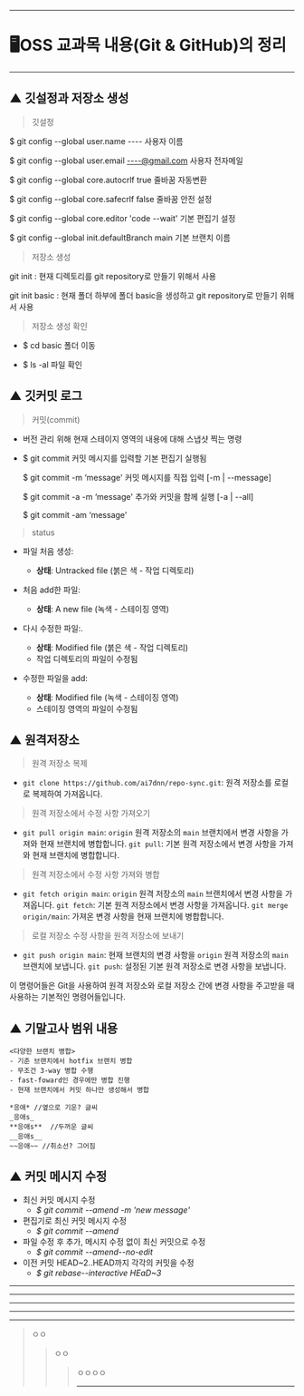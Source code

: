 * * *
# 🖥OSS 교과목 내용(Git & GitHub)의 정리
* * *
## ▲ 깃설정과 저장소 생성

> 깃설정
> 
 $ git config --global user.name ---- 사용자 이름

 $ git config --global user.email ----@gmail.com 사용자 전자메일

 $ git config --global core.autocrlf true 줄바꿈 자동변환

 $ git config --global core.safecrlf false 줄바꿈 안전 설정

 $ git config --global core.editor 'code --wait' 기본 편집기 설정

 $ git config --global init.defaultBranch main 기본 브랜치 이름

> 저장소 생성
>
git init : 현재 디렉토리를 git repository로 만들기 위해서 사용

git init basic : 현재 폴더 하부에 폴더 basic을 생성하고 git repository로 만들기 위해서 사용

> 저장소 생성 확인
> 
- $ cd basic 폴더 이동

- $ ls -al 파일 확인

## ▲ 깃커밋 로그
> 커밋(commit)

- 버전 관리 위해 현재 스테이지 영역의 내용에 대해 스냅샷 찍는 명령
- $ git commit   커밋 메시지를 입력할 기본 편집기 실행됨
  
  $ git commit -m ‘message'   커밋 메시지를 직접 입력 [-m | --message]
  
  $ git commit -a -m ‘message'    추가와 커밋을 함께 실행 [-a | --all]
  
  $ git commit -am ‘message'


> status 

- 파일 처음 생성:
    - **상태**: Untracked file (붉은 색 - 작업 디렉토리)

- 처음 add한 파일:
    - **상태**: A new file (녹색 - 스테이징 영역)

- 다시 수정한 파일:.
    - **상태**: Modified file (붉은 색 - 작업 디렉토리)
    - 작업 디렉토리의 파일이 수정됨

- 수정한 파일을 add:
    - **상태**: Modified file (녹색 - 스테이징 영역)
    - 스테이징 영역의 파일이 수정됨

## ▲ 원격저장소
> 원격 저장소 복제
  - `git clone https://github.com/ai7dnn/repo-sync.git`: 원격 저장소를 로컬로 복제하여 가져옵니다.

> 원격 저장소에서 수정 사항 가져오기
 - `git pull origin main`: `origin` 원격 저장소의 `main` 브랜치에서 변경 사항을 가져와 현재 브랜치에 병합합니다.
  `git pull`: 기본 원격 저장소에서 변경 사항을 가져와 현재 브랜치에 병합합니다.

> 원격 저장소에서 수정 사항 가져와 병합
  - `git fetch origin main`: `origin` 원격 저장소의 `main` 브랜치에서 변경 사항을 가져옵니다.
  `git fetch`: 기본 원격 저장소에서 변경 사항을 가져옵니다.
  `git merge origin/main`: 가져온 변경 사항을 현재 브랜치에 병합합니다.

> 로컬 저장소 수정 사항을 원격 저장소에 보내기
 - `git push origin main`: 현재 브랜치의 변경 사항을 `origin` 원격 저장소의 `main` 브랜치에 보냅니다.
  `git push`: 설정된 기본 원격 저장소로 변경 사항을 보냅니다.

 이 명령어들은 Git을 사용하여 원격 저장소와 로컬 저장소 간에 변경 사항을 주고받을 때 사용하는 기본적인 명령어들입니다.

## ▲ 기말고사 범위 내용
```
<다양한 브랜치 병합>
- 기준 브랜치에서 hotfix 브랜치 병합
- 무조건 3-way 병합 수행
- fast-foward인 경우에만 병합 진행
- 현재 브랜치에서 커밋 하나만 생성해서 병합

*응애* //옆으로 기운? 글씨
_응애s_
**응애s**  //두꺼운 글씨
__응애s__ 
~~응애~~ //취소선? 그어짐
```
## ▲ 커밋 메시지 수정

- 최신 커밋 메시지 수정
  - *$ git commit --amend -m 'new message'*
- 편집기로 최신 커밋 메시지 수정
  - *$ git commit --amend*
- 파일 수정 후 추가, 메시지 수정 없이 최신 커밋으로 수정
  - *$ git commit --amend--no-edit*
- 이전 커밋 HEAD~2..HEAD까지 각각의 커밋을 수정
  - *$ git rebase--interactive HEaD~3*

* * *
***
*****
- - -
---


>ㅇㅇ
>>ㅇㅇ
>>>ㅇㅇㅇㅇ
>>>
>>>* * *
>>
>>


